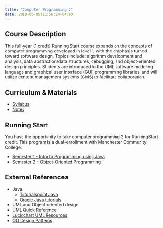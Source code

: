 ```yaml
---
title: "Computer Programming 2"
date: 2018-06-05T11:56:24-04:00
---
```


## Course Description

This full-year (1 credit) Running Start course expands on the concepts of computer programming developed in level 1, with the emphasis turned toward software design. Topics include: algorithm development and analysis, data abstraction/data structures, debugging, and object-oriented design principles. Students are introduced to the UML software modeling language and graphical user interface (GUI) programming libraries, and will utilize content management systems (CMS) to facilitate collaboration.

## Curriculum & Materials

- [Syllabus](https://docs.google.com/document/d/1wH5fL_dCbtQHmk4MtEYN7_XrIMUeTEbdZX2CYA-pgec/edit?usp=sharing)
- [Notes](/cp2/notes/)

## Running Start

You have the opportunity to take computer programming 2 for RunningStart credit. This program
is a dual-enrollment with Manchester Community College.

- [Semester 1 - Intro to Programming using Java](https://docs.google.com/document/d/1I0ENJp-7_SwApib3CsbnGk81QE4nKcVBEgzKvwIf0sI/edit?usp=sharing)
- [Semester 2 - Object-Oriented Programming](https://docs.google.com/document/d/1hq6vbEcy7zljV6EWIEPLHlhPfKBk-ecw1aJURhm2Jkc/edit?usp=sharing)


## External References

- Java
  - [Tutorialspoint Java](http://www.tutorialspoint.com/java/)
  - [Oracle Java tutorials](http://docs.oracle.com/javase/tutorial/)
- UML and Object-oriented design
 - [UML Quick Reference](http://www.holub.com/goodies/uml/)
 - [Lucidchart UML Resources](https://www.lucidchart.com/pages/uml)
 - [OO Design Patterns](http://www.oodesign.com/)
